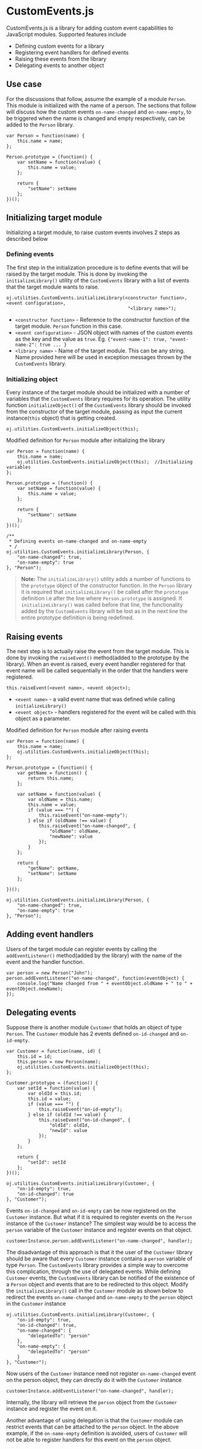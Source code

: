 # CustomEvents.js

CustomEvents.js is a library for adding custom event capabilities to JavaScript modules. Supported features include

* Defining custom events for a library
* Registering event handlers for defined events
* Raising these events from the library
* Delegating events to another object

## Use case
For the discussions that follow, assume the example of a module `Person`. This module is initialized with the name of a person. The sections that follow will discuss how the custom events `on-name-changed` and `on-name-empty`, to be triggered when the name is changed and empty respectively, can be added to the `Person` library.
	
    var Person = function(name) {
        this.name = name;
    };

    Person.prototype = (function() {
        var setName = function(value) {
            this.name = value;
        };

        return {
            "setName": setName
        };
    })(); 

## Initializing target module
Initializing a target module, to raise custom events involves 2 steps as described below
  
### Defining events
The first step in the initialization procedure is to define events that will be raised by the target module. This is done by invoking the `initializeLibrary()` utility of the `CustomEvents` library with a list of events that the target module wants to raise.

	oj.utilities.CustomEvents.initializeLibrary(<constructor function>, <event configuration>,
												 "<library name>");

* `<constructor function>` - Reference to the constructor function of the target module. `Person` function in this case.
* `<event configuration>` - JSON object with names of the custom events as the key and the value as `true`. Eg. `{"event-name-1": true, "event-name-2": true ... }`
* `<library name>` - Name of the target module. This can be any string. Name provided here will be used in exception messages thrown by the `CustomEvents` library.

### Initializing object
Every instance of the target module should be initialized with a number of variables that the `CustomEvents` library requires for its operation. The utility function `initializeObject()` of the `CustomEvents` library should be invoked from the constructor of the target module, passing as input the current instance(`this` object) that is getting created.

	oj.utilities.CustomEvents.initializeObject(this);

Modified definition for `Person` module after initializing the library

	var Person = function(name) {
        this.name = name;
        oj.utilities.CustomEvents.initializeObject(this);  //Initializing variables
    };

    Person.prototype = (function() {
        var setName = function(value) {
            this.name = value;
        };

        return {
            "setName": setName
        };
    })();
	
	/**
	 * Defining events on-name-changed and on-name-empty
	 * /
	oj.utilities.CustomEvents.initializeLibrary(Person, {
	    "on-name-changed": true,
	    "on-name-empty": true
	}, "Person");

> **Note:** The `initializeLibrary()` utility adds a number of functions to the `prototype` object of the constructor function. In the `Person` library it is required that `initializeLibrary()` be called after the `prototype` definition i.e after the line where `Person.prototype` is assigned. If `initializeLibrary()` was called before that line, the functionality added by the `CustomEvents` library will be lost as in the next line the entire prototype definition is being redefined.

## Raising events
The next step is to actually raise the event from the target module. This is done by invoking the `raiseEvent()` method(added to the prototype by the library). When an event is raised, every event handler registered for that event name will be called sequentially in the order that the handlers were registered.

	this.raiseEvent(<event name>, <event object>);

* `<event name>` - a valid event name that was defined while calling `initializeLibrary()`
* `<event object>` - handlers registered for the event will be called with this object as a parameter.

Modified definition for `Person` module after raising events

	var Person = function(name) {
	    this.name = name;
	    oj.utilities.CustomEvents.initializeObject(this);
	};

	Person.prototype = (function() {
	    var getName = function() {
	        return this.name;
	    };
	
	    var setName = function(value) {
	        var oldName = this.name;
	        this.name = value;
	        if (value === "") {
	            this.raiseEvent("on-name-empty");
	        } else if (oldName !== value) {
	            this.raiseEvent("on-name-changed", {
	                "oldName": oldName,
	                "newName": value
	            });
	        }
	    };
	
	    return {
	        "getName": getName,
	        "setName": setName
	    };
	
	})();

	oj.utilities.CustomEvents.initializeLibrary(Person, {
	    "on-name-changed": true,
	    "on-name-empty": true
	}, "Person");

## Adding event handlers
Users of the target module can register events by calling the `addEventListener()` method(added by the library) with the name of the event and the handler function.

	var person = new Person("John");
	person.addEventListener("on-name-changed", function(eventObject) {
		console.log("Name changed from " + eventObject.oldName + " to " + eventObject.newName);
	});

## Delegating events
Suppose there is another module `Customer` that holds an object of type `Person`. The `Customer` module has 2 events defined `on-id-changed` and `on-id-empty`.

	var Customer = function(name, id) {
	    this.id = id;
	    this.person = new Person(name);
	    oj.utilities.CustomEvents.initializeObject(this);
	};
	
	Customer.prototype = (function() {
	    var setId = function(value) {
	        var oldId = this.id;
	        this.id = value;
	        if (value === "") {
	            this.raiseEvent("on-id-empty");
	        } else if (oldId !== value) {
	            this.raiseEvent("on-id-changed", {
	                "oldId": oldId,
	                "newId": value
	            });
	        }
	    };
	
	    return {
	    	"setId": setId
	    };
	})();
	
	oj.utilities.CustomEvents.initializeLibrary(Customer, {
		"on-id-empty": true,
		"on-id-changed": true
	}, "Customer");

Events `on-id-changed` and `on-id-empty` can be now registered on the `Customer` instance. But what if it is required to register events on the `Person` instance of the `Customer` instance? The simplest way would be to access the `person` variable of the `Customer` instance and register events on that object.

	customerInstance.person.addEventListener("on-name-changed", handler);

The disadvantage of this approach is that it the user of the `Customer` library should be aware that every `Customer` instance contains a `person` variable of type `Person`. The `CustomEvents` library provides a simple way to overcome this complication, through the use of delegated events. While defining `Customer` events, the `CustomEvents` library can be notified of the existence of a `Person` object and events that are to be redirected to this object. Modify the `initializeLibrary()` call in the `Customer` module as shown below to redirect the events `on-name-changed` and `on-name-empty` to the `person` object in the `Customer` instance

	oj.utilities.CustomEvents.initializeLibrary(Customer, {
		"on-id-empty": true,
		"on-id-changed": true,
	    "on-name-changed": {
	    	"delegatedTo": "person"
	    },
	    "on-name-empty": {
	    	"delegatedTo": "person"
	    }
	}, "Customer");	

Now users of the `Customer` instance need not register `on-name-changed` event on the person object, they can directly do it with the `Customer` instance

	customerInstance.addEventListener("on-name-changed", handler);

Internally, the library will retrieve the `person` object from the `Customer` instance and register the event on it.

Another advantage of using delegation is that the `Customer` module can restrict events that can be attached to the `person` object.  In the above example, if the `on-name-empty` definition is avoided, users of `Customer` will not be able to register handlers for this event on the `person` object.
